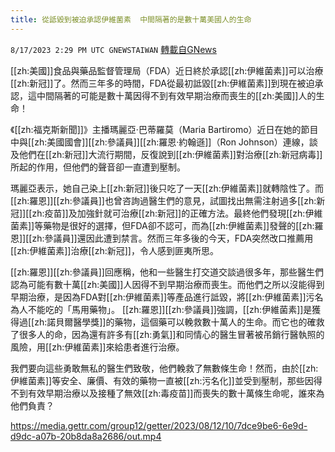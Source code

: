 ```yaml
---
title: 從詆毀到被迫承認伊維菌素  中間隔著的是數十萬美國人的生命
---
```

`8/17/2023 2:29 PM UTC GNEWSTAIWAN` [轉載自GNews](https://gnews.org/articles/1563324)


  
[[zh:美國]]食品與藥品監督管理局（FDA）近日終於承認[[zh:伊維菌素]]可以治療[[zh:新冠]]了。然而三年多的時間，FDA從最初詆毀[[zh:伊維菌素]]到現在被迫承認，這中間隔著的可能是數十萬因得不到有效早期治療而喪生的[[zh:美國]]人的生命！

《[[zh:福克斯新聞]]》主播瑪麗亞‧巴蒂羅莫（Maria Bartiromo）近日在她的節目中與[[zh:美國國會]][[zh:參議員]][[zh:羅恩·約翰遜]]（Ron Johnson）連線，談及他們在[[zh:新冠]]大流行期間，反復說到[[zh:伊維菌素]]對治療[[zh:新冠病毒]]所起的作用，但他們的聲音卻一直遭到壓制。

  

瑪麗亞表示，她自己染上[[zh:新冠]]後只吃了一天[[zh:伊維菌素]]就轉陰性了。而[[zh:羅恩]][[zh:參議員]]也曾咨詢過醫生們的意見，試圖找出無需注射過多[[zh:新冠]][[zh:疫苗]]及加強針就可治療[[zh:新冠]]的正確方法。最終他們發現[[zh:伊維菌素]]等藥物是很好的選擇，但FDA卻不認可，而為[[zh:伊維菌素]]發聲的[[zh:羅恩]][[zh:參議員]]還因此遭到禁言。然而三年多後的今天，FDA突然改口推薦用[[zh:伊維菌素]]治療[[zh:新冠]]，令人感到匪夷所思。

  

[[zh:羅恩]][[zh:參議員]]回應稱，他和一些醫生打交道交談過很多年，那些醫生們認為可能有數十萬[[zh:美國]]人因得不到早期治療而喪生。而他們之所以沒能得到早期治療，是因為FDA對[[zh:伊維菌素]]等產品進行詆毀，將[[zh:伊維菌素]]污名為人不能吃的「馬用藥物」。
[[zh:羅恩]][[zh:參議員]]強調，[[zh:伊維菌素]]是獲得過[[zh:諾貝爾醫學獎]]的藥物，這個藥可以輓救數十萬人的生命。而它也的確救了很多人的命，因為還有許多有[[zh:勇氣]]和同情心的醫生冒著被吊銷行醫執照的風險，用[[zh:伊維菌素]]來給患者進行治療。

  

我們要向這些勇敢無私的醫生們致敬，他們輓救了無數條生命！然而，由於[[zh:伊維菌素]]等安全、廉價、有效的藥物一直被[[zh:污名化]]並受到壓制，那些因得不到有效早期治療以及接種了無效[[zh:毒疫苗]]而喪失的數十萬條生命呢，誰來為他們負責？


https://media.gettr.com/group12/getter/2023/08/12/10/7dce9be6-6e9d-d9dc-a07b-20b8da8a2686/out.mp4
